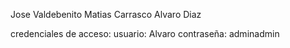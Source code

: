 Jose Valdebenito
Matias Carrasco
Alvaro Diaz

credenciales de acceso:
usuario: Alvaro
contraseña: adminadmin
